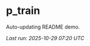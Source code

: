 # p_train

Auto-updating README demo.

<!--START_SECTION:status-->
_Last run: 2025-10-29 07:20 UTC_
<!--END_SECTION:status-->








































































































































































































































































































































































































































































































































































































































































































































































































































































































































































































































































































































































































































































































































































































































































































































































































































